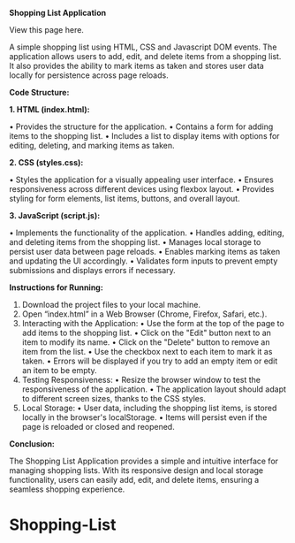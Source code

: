 **Shopping List Application**

View this page here. 

A simple shopping list using HTML, CSS and Javascript DOM events.
The application allows users to add, edit, and delete items from a shopping list. It also provides the ability to mark items as taken and stores user data locally for persistence across page reloads.

**Code Structure:**

**1.	HTML (index.html):**

•	Provides the structure for the application.
•	Contains a form for adding items to the shopping list.
•	Includes a list to display items with options for editing, deleting, and marking items as taken.

**2.	CSS (styles.css):**

•	Styles the application for a visually appealing user interface.
•	Ensures responsiveness across different devices using flexbox layout.
•	Provides styling for form elements, list items, buttons, and overall layout.

**3.	JavaScript (script.js):**

•	Implements the functionality of the application.
•	Handles adding, editing, and deleting items from the shopping list.
•	Manages local storage to persist user data between page reloads.
•	Enables marking items as taken and updating the UI accordingly.
•	Validates form inputs to prevent empty submissions and displays errors if necessary.


**Instructions for Running:**

1.	Download the project files to your local machine.
2.	Open “index.html” in a Web Browser (Chrome, Firefox, Safari, etc.).
3.	Interacting with the Application:
•	Use the form at the top of the page to add items to the shopping list.
•	Click on the "Edit" button next to an item to modify its name.
•	Click on the "Delete" button to remove an item from the list.
•	Use the checkbox next to each item to mark it as taken.
•	Errors will be displayed if you try to add an empty item or edit an item to be empty.
4.	Testing Responsiveness:
•	Resize the browser window to test the responsiveness of the application.
•	The application layout should adapt to different screen sizes, thanks to the CSS styles.
5.	Local Storage:
•	User data, including the shopping list items, is stored locally in the browser's localStorage.
•	Items will persist even if the page is reloaded or closed and reopened.

**Conclusion:**

The Shopping List Application provides a simple and intuitive interface for managing shopping lists. With its responsive design and local storage functionality, users can easily add, edit, and delete items, ensuring a seamless shopping experience.
# Shopping-List

